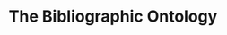 ---
schema: default
title: The Bibliographic Ontology
notes: >-
  The Bibliographic Ontology Specification provides main concepts and properties
  for describing citations and bibliographic references (i.e. quotes, books,
  articles, etc) on the Semantic Web
organization: DataScientia Foundation
resources:
  - name: BIBO.UAN.owl
    url: >-
      http://git.knowdive.disi.unitn.it:8080/knowledge/LiveKnowledge/SREP/bibliography/raw/master/BIBO.UAN.owl
    format: owl
    description: >-
      The Bibliographic Ontology Specification provides main concepts and
      properties for describing citations and bibliographic references (i.e.
      quotes, books, articles, etc) on the Semantic Web
    license: ''
    status: Active
    byteSize: '84.041'
    issued: '2009-11-04'
    language: en
    modified: '17 December 2020, 01:29 (UTC+01:00)'
    OntologyEngineeringTool: Protégé
    ontologyLanguage: owl
    ontologySyntax: rdf
    example: ''
    ReferenceLKRepository: SREP
    referenceOntology: ''
    referenceDatasets: ''
distribution: bibo-owl
keyword: Biblioigraphy
publisher: ''
category: ''
versionNotes: 'As of today, the URI is not available.'
landingPage: 'http://purl.org/ontology/bibo/'
accessRigths: Public
creator: 'Bruce D''Arcus, Frèdèric Giasson'
hasVersion: Unknown
isVersionOf: Unknown
issued: '2009-11-04'
modified: '17 December 2020, 01:29 (UTC+01:00)'
language: en
provenance: ''
page: 'http://purl.org'
wasGeneratedBy: ''
versionInfo: version 1.3
formalityLevel: Teleontology
OntologyEngineeringMethodology: ''
acronym: bibo
CompetencyQuestion: ''
preferredNamespacePrefix: bibo
toDoList: To completely annotate.
namespacesGenerated: ''
namespacesReused: ''
datasetLevel: Knowledge Level(L3-4)
spatialExtent: Unknown
temporalExtent: Unknown
---